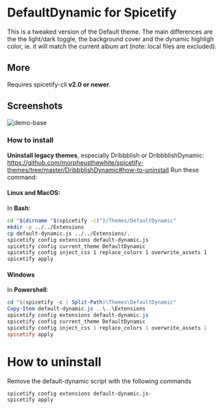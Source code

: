# DefaultDynamic for Spicetify
This is a tweaked version of the Default theme.
The main differences are the the light/dark toggle, the background cover and the dynamic highligh color, ie. it will match the current album art (note: local files are excluded).

## More
Requires spicetify-cli **v2.0 or newer**.

## Screenshots

![demo-base](./Dark.gif)

### How to install
**Uninstall legacy themes**, especially Dribbblish or DribbblishDynamic: https://github.com/morpheusthewhite/spicetify-themes/tree/master/DribbblishDynamic#how-to-uninstall
Run these command:

#### Linux and MacOS:
In **Bash**:
```bash
cd "$(dirname "$(spicetify -c)")/Themes/DefaultDynamic"
mkdir -p ../../Extensions
cp default-dynamic.js ../../Extensions/.
spicetify config extensions default-dynamic.js
spicetify config current_theme DefaultDynamic
spicetify config inject_css 1 replace_colors 1 overwrite_assets 1
spicetify apply
```

#### Windows
In **Powershell**:
```powershell
cd "$(spicetify -c | Split-Path)\Themes\DefaultDynamic"
Copy-Item default-dynamic.js ..\..\Extensions
spicetify config extensions default-dynamic.js
spicetify config current_theme DefaultDynamic
spicetify config inject_css 1 replace_colors 1 overwrite_assets 1
spicetify apply
```

# How to uninstall 

Remove the default-dynamic script with the following commands 

```
spicetify config extensions default-dynamic.js-
spicetify apply
```